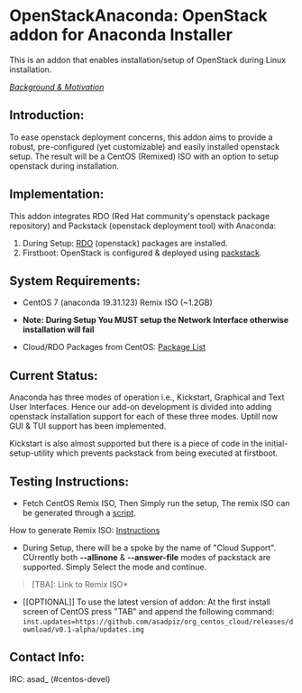 # OpenStackAnaconda: OpenStack addon for Anaconda Installer

This is an addon that enables installation/setup of OpenStack during Linux installation.

[*Background & Motivation*](http://seven.centos.org/2015/07/cloud-in-a-box-centos-openstack-remix/)

## Introduction:

To ease openstack deployment concerns, this addon aims to provide a robust, pre-configured (yet customizable) and easily installed openstack setup. The result will be a CentOS (Remixed) ISO
with an option to setup openstack during installation. 

## Implementation:

This addon integrates RDO (Red Hat community's openstack package repository) and Packstack (openstack deployment tool) with Anaconda:

1. During Setup: [RDO](https://www.rdoproject.org/Main_Page) (openstack) packages are installed.
2. Firstboot: OpenStack is configured & deployed using [packstack](https://wiki.openstack.org/wiki/Packstack).

## System Requirements:

*  CentOS 7 (anaconda 19.31.123) Remix ISO (~1.2GB)

* **Note: During Setup You MUST setup the Network Interface otherwise installation will fail**

* Cloud/RDO Packages from CentOS: [Package List](../master/PackageList.md)


## Current Status:

Anaconda has three modes of operation i.e., Kickstart, Graphical and Text User Interfaces. Hence our add-on development is divided into adding openstack installation support for each of these three modes. 
Uptill now GUI & TUI support has been implemented.

Kickstart is also almost supported but there is a piece of code in the initial-setup-utility which prevents packstack from being executed at firstboot.

## Testing Instructions:

* Fetch CentOS Remix ISO, Then Simply run the setup, The remix ISO can be generated through a [script](https://github.com/asadpiz/centos-respin/archive/master.zip).

How to generate Remix ISO: [Instructions](https://github.com/asadpiz/centos-respin/blob/master/README.md) 

* During Setup, there will be a spoke by the name of "Cloud Support". CUrrently both **--allinone** & **--answer-file** modes of packstack are supported. Simply Select the mode and continue.

> [TBA]: Link to Remix ISO*

* [[OPTIONAL]] To use the latest version of addon: At the first install screen of CentOS press "TAB" and append the following command: `inst.updates=https://github.com/asadpiz/org_centos_cloud/releases/download/v0.1-alpha/updates.img`


## Contact Info:
IRC: asad_ (#centos-devel)

 

 
